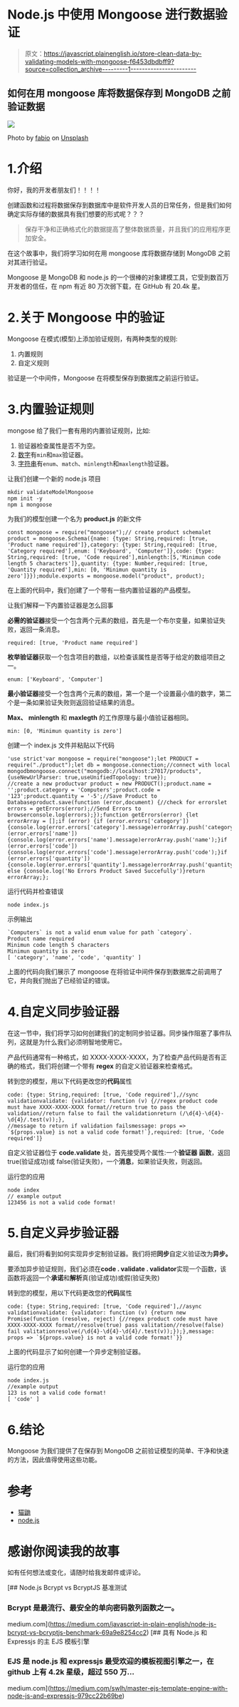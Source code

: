 # Node.js 中使用 Mongoose 进行数据验证

> 原文：<https://javascript.plainenglish.io/store-clean-data-by-validating-models-with-mongoose-f6453dbdbff9?source=collection_archive---------1----------------------->

## 如何在用 mongoose 库将数据保存到 MongoDB 之前验证数据

![](img/8aca76816069fc5518aff7f250aa3124.png)

Photo by [fabio](https://unsplash.com/@fabioha?utm_source=medium&utm_medium=referral) on [Unsplash](https://unsplash.com?utm_source=medium&utm_medium=referral)

# 1.介绍

你好，我的开发者朋友们！！！！

创建函数和过程将数据保存到数据库中是软件开发人员的日常任务，但是我们如何确定实际存储的数据具有我们想要的形式呢？？？

> 保存干净和正确格式化的数据提高了整体数据质量，并且我们的应用程序更加安全。

在这个故事中，我们将学习如何在用 mongoose 库将数据存储到 MongoDB 之前对其进行验证。

Mongoose 是 MongoDB 和 node.js 的一个很棒的对象建模工具，它受到数百万开发者的信任，在 npm 有近 80 万次弱下载，在 GitHub 有 20.4k 星。

# 2.关于 Mongoose 中的验证

Mongoose 在模式(模型)上添加验证规则，有两种类型的规则:

1.  内置规则
2.  自定义规则

验证是一个中间件，Mongoose 在将模型保存到数据库之前运行验证。

# 3.内置验证规则

mongose 给了我们一套有用的内置验证规则，比如:

1.  验证器检查属性是否不为空。
2.  [数字](https://mongoosejs.com/docs/api.html#schema-number-js)有`min`和`max`验证器。
3.  [字符串](https://mongoosejs.com/docs/api.html#schema-string-js)有`enum`、`match`、`minlength`和`maxlength`验证器。

让我们创建一个新的 node.js 项目

```
mkdir validateModelMongoose
npm init -y
npm i mongoose
```

为我们的模型创建一个名为 **product.js** 的新文件

```
const mongoose = require("mongoose");// create product schemalet product = mongoose.Schema({name: {type: String,required: [true, 'Product name required']},category: {type: String,required: [true, 'Category required'],enum: ['Keyboard', 'Computer']},code: {type: String,required: [true, 'Code required'],minlength:[5,'Minimun code length 5 characters']},quantity: {type: Number,required: [true, 'Quantity required'],min: [0, 'Minimun quantity is zero']}});module.exports = mongoose.model("product", product);
```

在上面的代码中，我们创建了一个带有一些内置验证器的产品模型。

让我们解释一下内置验证器是怎么回事

**必需的验证器**接受一个包含两个元素的数组，首先是一个布尔变量，如果验证失败，返回一条消息。

```
required: [true, 'Product name required']
```

**枚举验证器**获取一个包含项目的数组，以检查该属性是否等于给定的数组项目之一。

```
enum: ['Keyboard', 'Computer']
```

**最小验证器**接受一个包含两个元素的数组，第一个是一个设置最小值的数字，第二个是一条如果验证失败则返回验证结果的消息。

**Max、** **minlength** 和 **maxlegth** 的工作原理与最小值验证器相同。

```
min: [0, 'Minimun quantity is zero']
```

创建一个 index.js 文件并粘贴以下代码

```
'use strict'var mongoose = require("mongoose");let PRODUCT = require("./product");let db = mongoose.connection;//connect with local mongodbmongoose.connect("mongodb://localhost:27017/products", {useNewUrlParser: true,useUnifiedTopology: true});
//create a new productvar product = new PRODUCT();product.name = '';product.category = 'Computers';product.code = '123';product.quantity = '-5';//Save Product to Databaseproduct.save(function (error,document) {//check for errorslet errors = getErrors(error);//Send Errors to browserconsole.log(errors);});function getErrors(error) {let errorArray = [];if (error) {if (error.errors['category']) {console.log(error.errors['category'].message)errorArray.push('category');}if (error.errors['name']) {console.log(error.errors['name'].message)errorArray.push('name');}if (error.errors['code']) {console.log(error.errors['code'].message)errorArray.push('code');}if (error.errors['quantity']) {console.log(error.errors['quantity'].message)errorArray.push('quantity');}} else {console.log('No Errors Product Saved Succefully')}return errorArray;};
```

运行代码并检查错误

```
node index.js
```

示例输出

```
`Computers` is not a valid enum value for path `category`.
Product name required
Minimun code length 5 characters
Minimun quantity is zero
[ 'category', 'name', 'code', 'quantity' ]
```

上面的代码向我们展示了 mongoose 在将验证中间件保存到数据库之前调用了它，并向我们抛出了已经验证的错误。

# 4.自定义同步验证器

在这一节中，我们将学习如何创建我们的定制同步验证器。同步操作阻塞了事件队列，这就是为什么我们必须明智地使用它。

产品代码通常有一种格式，如 XXXX-XXXX-XXXX，为了检查产品代码是否有正确的格式，我们将创建一个带有 **regex** 的自定义验证器来检查格式。

转到您的模型，用以下代码更改您的**代码**属性

```
code: {type: String,required: [true, 'Code required'],//sync validationvalidate: {validator: function (v) {//regex product code must have XXXX-XXXX-XXXX format//return true to pass the validation//return false to fail the validationreturn (/\d{4}-\d{4}-\d{4}/.test(v));},
//message to return if validation failsmessage: props => `${props.value} is not a valid code format!`},required: [true, 'Code required']}
```

自定义验证器位于 **code.validate** 处，首先接受两个属性:一个**验证器** **函数**，返回 true(验证成功)或 false(验证失败)，一个**消息**，如果验证失败，则返回。

运行您的应用

```
node index
// example output
123456 is not a valid code format!
```

# 5.自定义异步验证器

最后，我们将看到如何实现异步定制验证器。我们将把**同步**自定义验证改为**异步。**

要添加异步验证规则，我们必须在**code . validate . validator**实现一个函数，该函数将返回一个**承诺**和**解析**真(验证成功)或假(验证失败)

转到您的模型，用以下代码更改您的**代码**属性

```
code: {type: String,required: [true, 'Code required'],//async validationvalidate: {validator: function (v) {return new Promise(function (resolve, reject) {//regex product code must have XXXX-XXXX-XXXX format//resolve(true) pass valitation//resolve(false) fail valitationresolve(/\d{4}-\d{4}-\d{4}/.test(v));});},message: props => `${props.value} is not a valid code format!`}}
```

上面的代码显示了如何创建一个异步定制验证器。

运行您的应用

```
node index.js
//example output
123 is not a valid code format!
[ 'code' ]
```

# 6.结论

Mongoose 为我们提供了在保存到 MongoDB 之前验证模型的简单、干净和快速的方法，因此值得使用这些功能。

# 参考

*   [猫鼬](https://mongoosejs.com)
*   [node.js](https://nodejs.org/en/)

# 感谢你阅读我的故事

如有任何想法或变化，请随时给我发邮件或评论。

[](https://medium.com/javascript-in-plain-english/node-js-bcrypt-vs-bcryptjs-benchmark-69a9e8254cc2) [## Node.js Bcrypt vs BcryptJS 基准测试

### Bcrypt 是最流行、最安全的单向密码散列函数之一。

medium.com](https://medium.com/javascript-in-plain-english/node-js-bcrypt-vs-bcryptjs-benchmark-69a9e8254cc2) [](https://medium.com/swlh/master-ejs-template-engine-with-node-js-and-expressjs-979cc22b69be) [## 具有 Node.js 和 Expressjs 的主 EJS 模板引擎

### EJS 是 node.js 和 expressjs 最受欢迎的模板视图引擎之一，在 github 上有 4.2k 星级，超过 550 万…

medium.com](https://medium.com/swlh/master-ejs-template-engine-with-node-js-and-expressjs-979cc22b69be)